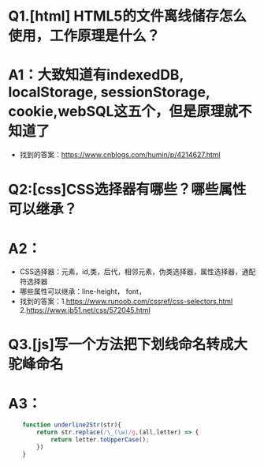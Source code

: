 # Q1.[html] HTML5的文件离线储存怎么使用，工作原理是什么？
# A1：大致知道有indexedDB, localStorage, sessionStorage, cookie,webSQL这五个，但是原理就不知道了
* 找到的答案：https://www.cnblogs.com/humin/p/4214627.html
# Q2:[css]CSS选择器有哪些？哪些属性可以继承？
# A2：
* CSS选择器：元素，id,类，后代，相邻元素，伪类选择器，属性选择器，通配符选择器
* 哪些属性可以继承：line-height， font，
* 找到的答案：1.https://www.runoob.com/cssref/css-selectors.html 2.https://www.jb51.net/css/572045.html

# Q3.[js]写一个方法把下划线命名转成大驼峰命名
# A3：
```javascript
    function underline2Str(str){
        return str.replace(/\_(\w)/g,(all,letter) => {
            return letter.toUpperCase();
        })
    }
```